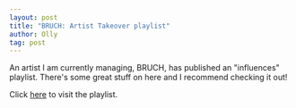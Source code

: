```yaml
---
layout: post
title: "BRUCH: Artist Takeover playlist"
author: Olly
tag: post
---
```


An artist I am currently managing, BRUCH, has published an "influences" playlist. There's some great stuff on here and I recommend checking it out!

Click [here](https://open.spotify.com/user/a7cqk8pi4bcc2aoikko3fbpnf/playlist/2aAiAmOLYo4jcg0ptdP9AK?si=87tsILAjR6m2w_F0NFsiTg) to visit the playlist.